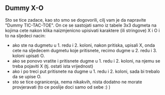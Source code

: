 ## Dummy X-O

Sto se tice zadace, kao sto smo se dogovorili, cilj vam je da napravite "Dummy TIC-TAC-TOE". On ce se sastojati samo iz tabele 3x3 dugmeta na kojima cete nakon klika naizmjenicno upisivati karaktere (ili stringove) X i O i to na sljedeci nacin:
- ako ste na dugmetu u 1. redu i 2. koloni, nakon pritiska, upisali X, onda cete na sljedecem dugmetu koje pritisnete, recimo dugme u 2. redu i 3. koloni upisati O.
- ako se ponovo vratite i pritisnete dugme u 1. redu i 2. koloni, na njemu se treba pojaviti X (tj. ostati ista vrijednost)
- ako i po treci put pritisnete na dugme u 1. redu i 2. koloni, sada bi trebalo da se upise O.
- sto se tice ogranicenja, nema nikakvih, nista dodatno ne morate provjeravati (to ce poslije doci samo od sebe :) )
